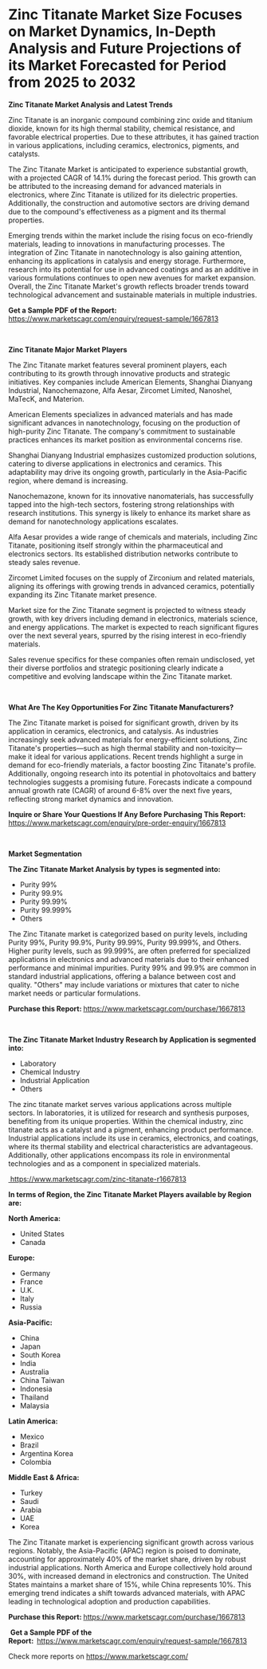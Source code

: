 <p><h1>Zinc Titanate Market Size Focuses on Market Dynamics, In-Depth Analysis and Future Projections of its Market Forecasted for Period from 2025 to 2032</h1></p><p><strong>Zinc Titanate Market Analysis and Latest Trends</strong></p>
<p><p>Zinc Titanate is an inorganic compound combining zinc oxide and titanium dioxide, known for its high thermal stability, chemical resistance, and favorable electrical properties. Due to these attributes, it has gained traction in various applications, including ceramics, electronics, pigments, and catalysts.</p><p>The Zinc Titanate Market is anticipated to experience substantial growth, with a projected CAGR of 14.1% during the forecast period. This growth can be attributed to the increasing demand for advanced materials in electronics, where Zinc Titanate is utilized for its dielectric properties. Additionally, the construction and automotive sectors are driving demand due to the compound's effectiveness as a pigment and its thermal properties. </p><p>Emerging trends within the market include the rising focus on eco-friendly materials, leading to innovations in manufacturing processes. The integration of Zinc Titanate in nanotechnology is also gaining attention, enhancing its applications in catalysis and energy storage. Furthermore, research into its potential for use in advanced coatings and as an additive in various formulations continues to open new avenues for market expansion. Overall, the Zinc Titanate Market's growth reflects broader trends toward technological advancement and sustainable materials in multiple industries.</p></p>
<p><strong>Get a Sample PDF of the Report:&nbsp;</strong> <a href="https://www.marketscagr.com/enquiry/request-sample/1667813?utm_campaign=2809&utm_medium=2&utm_source=Github&utm_content=ia&utm_term=07032025&utm_id=zinc-titanate">https://www.marketscagr.com/enquiry/request-sample/1667813</a></p>
<p>&nbsp;</p>
<p><strong>Zinc Titanate Major Market Players</strong></p>
<p><p>The Zinc Titanate market features several prominent players, each contributing to its growth through innovative products and strategic initiatives. Key companies include American Elements, Shanghai Dianyang Industrial, Nanochemazone, Alfa Aesar, Zircomet Limited, Nanoshel, MaTecK, and Materion.</p><p>American Elements specializes in advanced materials and has made significant advances in nanotechnology, focusing on the production of high-purity Zinc Titanate. The company's commitment to sustainable practices enhances its market position as environmental concerns rise.</p><p>Shanghai Dianyang Industrial emphasizes customized production solutions, catering to diverse applications in electronics and ceramics. This adaptability may drive its ongoing growth, particularly in the Asia-Pacific region, where demand is increasing.</p><p>Nanochemazone, known for its innovative nanomaterials, has successfully tapped into the high-tech sectors, fostering strong relationships with research institutions. This synergy is likely to enhance its market share as demand for nanotechnology applications escalates.</p><p>Alfa Aesar provides a wide range of chemicals and materials, including Zinc Titanate, positioning itself strongly within the pharmaceutical and electronics sectors. Its established distribution networks contribute to steady sales revenue.</p><p>Zircomet Limited focuses on the supply of Zirconium and related materials, aligning its offerings with growing trends in advanced ceramics, potentially expanding its Zinc Titanate market presence.</p><p>Market size for the Zinc Titanate segment is projected to witness steady growth, with key drivers including demand in electronics, materials science, and energy applications. The market is expected to reach significant figures over the next several years, spurred by the rising interest in eco-friendly materials.</p><p>Sales revenue specifics for these companies often remain undisclosed, yet their diverse portfolios and strategic positioning clearly indicate a competitive and evolving landscape within the Zinc Titanate market.</p></p>
<p>&nbsp;</p>
<p><strong>What Are The Key Opportunities For Zinc Titanate Manufacturers?</strong></p>
<p><p>The Zinc Titanate market is poised for significant growth, driven by its application in ceramics, electronics, and catalysis. As industries increasingly seek advanced materials for energy-efficient solutions, Zinc Titanate's properties—such as high thermal stability and non-toxicity—make it ideal for various applications. Recent trends highlight a surge in demand for eco-friendly materials, a factor boosting Zinc Titanate's profile. Additionally, ongoing research into its potential in photovoltaics and battery technologies suggests a promising future. Forecasts indicate a compound annual growth rate (CAGR) of around 6-8% over the next five years, reflecting strong market dynamics and innovation.</p></p>
<p><strong>Inquire or Share Your Questions If Any Before Purchasing This Report:</strong> <a href="https://www.marketscagr.com/enquiry/pre-order-enquiry/1667813?utm_campaign=2809&utm_medium=2&utm_source=Github&utm_content=ia&utm_term=07032025&utm_id=zinc-titanate">https://www.marketscagr.com/enquiry/pre-order-enquiry/1667813</a></p>
<p>&nbsp;</p>
<p><strong>Market Segmentation</strong></p>
<p><strong>The Zinc Titanate Market Analysis by types is segmented into:</strong></p>
<p><ul><li>Purity 99%</li><li>Purity 99.9%</li><li>Purity 99.99%</li><li>Purity 99.999%</li><li>Others</li></ul></p>
<p><p>The Zinc Titanate market is categorized based on purity levels, including Purity 99%, Purity 99.9%, Purity 99.99%, Purity 99.999%, and Others. Higher purity levels, such as 99.999%, are often preferred for specialized applications in electronics and advanced materials due to their enhanced performance and minimal impurities. Purity 99% and 99.9% are common in standard industrial applications, offering a balance between cost and quality. "Others" may include variations or mixtures that cater to niche market needs or particular formulations.</p></p>
<p><strong>Purchase this Report:&nbsp;</strong><a href="https://www.marketscagr.com/purchase/1667813?utm_campaign=2809&utm_medium=2&utm_source=Github&utm_content=ia&utm_term=07032025&utm_id=zinc-titanate">https://www.marketscagr.com/purchase/1667813</a></p>
<p>&nbsp;</p>
<p><strong>The Zinc Titanate Market Industry Research by Application is segmented into:</strong></p>
<p><ul><li>Laboratory</li><li>Chemical Industry</li><li>Industrial Application</li><li>Others</li></ul></p>
<p><p>The zinc titanate market serves various applications across multiple sectors. In laboratories, it is utilized for research and synthesis purposes, benefiting from its unique properties. Within the chemical industry, zinc titanate acts as a catalyst and a pigment, enhancing product performance. Industrial applications include its use in ceramics, electronics, and coatings, where its thermal stability and electrical characteristics are advantageous. Additionally, other applications encompass its role in environmental technologies and as a component in specialized materials.</p></p>
<p><a href="https://www.marketscagr.com/zinc-titanate-r1667813?utm_campaign=2809&utm_medium=2&utm_source=Github&utm_content=ia&utm_term=07032025&utm_id=zinc-titanate">&nbsp;https://www.marketscagr.com/zinc-titanate-r1667813</a></p>
<p><strong>In terms of Region, the Zinc Titanate Market Players available by Region are:</strong></p>
<p>
    <p> <strong> North America: </strong>
        <ul>
            <li>United States</li>
            <li>Canada</li>
        </ul>
        </p> 
    <p> <strong> Europe: </strong>
        <ul>
            <li>Germany</li>
            <li>France</li>
            <li>U.K.</li>
            <li>Italy</li>
            <li>Russia</li>
        </ul>
        </p> 
    <p> <strong> Asia-Pacific: </strong>
        <ul>
            <li>China</li>
            <li>Japan</li>
            <li>South Korea</li>
            <li>India</li>
            <li>Australia</li>
            <li>China Taiwan</li>
            <li>Indonesia</li>
            <li>Thailand</li>
            <li>Malaysia</li>
        </ul>
        </p> 
    <p> <strong> Latin America: </strong>
        <ul>
            <li>Mexico</li>
            <li>Brazil</li>
            <li>Argentina Korea</li>
            <li>Colombia</li>
        </ul>
        </p> 
    <p> <strong> Middle East & Africa: </strong>
        <ul>
            <li>Turkey</li>
            <li>Saudi</li>
            <li>Arabia</li>
            <li>UAE</li>
            <li>Korea</li>
        </ul>
    </p>
    </p>
<p><p>The Zinc Titanate market is experiencing significant growth across various regions. Notably, the Asia-Pacific (APAC) region is poised to dominate, accounting for approximately 40% of the market share, driven by robust industrial applications. North America and Europe collectively hold around 30%, with increased demand in electronics and construction. The United States maintains a market share of 15%, while China represents 10%. This emerging trend indicates a shift towards advanced materials, with APAC leading in technological adoption and production capabilities.</p></p>
<p><strong>Purchase this Report: </strong><a href="https://www.marketscagr.com/purchase/1667813?utm_campaign=2809&utm_medium=2&utm_source=Github&utm_content=ia&utm_term=07032025&utm_id=zinc-titanate">https://www.marketscagr.com/purchase/1667813</a></p>
<p>&nbsp;<strong>Get a Sample PDF of the Report:&nbsp;&nbsp;</strong><a href="https://www.marketscagr.com/enquiry/request-sample/1667813?utm_campaign=2809&utm_medium=2&utm_source=Github&utm_content=ia&utm_term=07032025&utm_id=zinc-titanate">https://www.marketscagr.com/enquiry/request-sample/1667813</a></p>
<p><strong></strong></p>
<p>Check more reports on <a href="https://www.marketscagr.com/?utm_campaign=2809&utm_medium=2&utm_source=Github&utm_content=ia&utm_term=07032025&utm_id=zinc-titanate">https://www.marketscagr.com/</a></p>